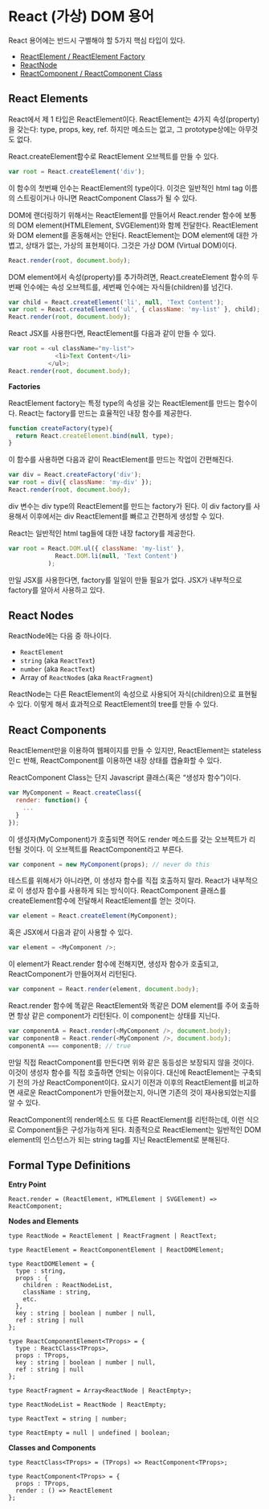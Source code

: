 React (가상) DOM 용어
==============

React 용어에는 반드시 구별해야 할 5가지 핵심 타입이 있다.

- [ReactElement / ReactElement Factory](#react-elements)
- [ReactNode](#react-nodes)
- [ReactComponent / ReactComponent Class](#react-components)


React Elements
--------------

React에서 제 1 타입은 ReactElement이다. ReactElement는 4가지 속성(property)을 갖는다: type, props, key, ref. 하지만 메소드는 없고, 그 prototype상에는 아무것도 없다.

React.createElement함수로 ReactElement 오브젝트를 만들 수 있다.

```javascript
var root = React.createElement('div');
```

이 함수의 첫번째 인수는 ReactElement의 type이다. 이것은 일반적인 html tag 이름의 스트링이거나 아니면 ReactComponent Class가 될 수 있다.

DOM에 랜더링하기 위해서는 ReactElement를 만들어서 React.render 함수에 보통의 DOM element(HTMLElement, SVGElement)와 함께 전달한다. ReactElement와 DOM element를 혼동해서는 안된다. ReactElement는 DOM element에 대한 가볍고, 상태가 없는, 가상의 표현체이다. 그것은 가상 DOM (Virtual DOM)이다.

```javascript
React.render(root, document.body);
```

DOM element에서 속성(property)를 추가하려면, React.createElement 함수의 두번째 인수에는 속성 오브젝트를, 세번째 인수에는 자식들(children)를 넘긴다.

```javascript
var child = React.createElement('li', null, 'Text Content');
var root = React.createElement('ul', { className: 'my-list' }, child);
React.render(root, document.body);
```

React JSX를 사용한다면, ReactElement를 다음과 같이 만들 수 있다.

```javascript
var root = <ul className="my-list">
             <li>Text Content</li>
           </ul>;
React.render(root, document.body);
```

__Factories__

ReactElement factory는 특정 type의 속성을 갖는 ReactElement를 만드는 함수이다. React는 factory를 만드는 효율적인 내장 함수를 제공한다.

```javascript
function createFactory(type){
  return React.createElement.bind(null, type);
}
```

이 함수를 사용하면 다음과 같이 ReactElement를 만드는 작업이 간편해진다.

```javascript
var div = React.createFactory('div');
var root = div({ className: 'my-div' });
React.render(root, document.body);
```

div 변수는 div type의 ReactElement를 만드는 factory가 된다. 이 div factory를 사용해서 이후에서는 div ReactElement를 빠르고 간편하게 생성할 수 있다.

React는 일반적인 html tag들에 대한 내장 factory를 제공한다.

```javascript
var root = React.DOM.ul({ className: 'my-list' },
             React.DOM.li(null, 'Text Content')
           );
```

만일 JSX를 사용한다면, factory를 일일이 만들 필요가 없다. JSX가 내부적으로 factory를 알아서 사용하고 있다.


React Nodes
-----------

ReactNode에는 다음 중 하나이다.

- `ReactElement`
- `string` (aka `ReactText`)
- `number` (aka `ReactText`)
- Array of `ReactNode`s (aka `ReactFragment`)


ReactNode는 다른 ReactElement의 속성으로 사용되어 자식(children)으로 표현될 수 있다. 이렇게 해서 효과적으로 ReactElement의 tree를 만들 수 있다.


React Components
----------------

ReactElement만을 이용하여 웹페이지를 만들 수 있지만, ReactElement는 stateless인ㄷ 반해, ReactComponent를 이용하면 내장 상태를 캡슐화할 수 있다.

ReactComponent Class는 단지 Javascript 클래스(혹은 “생성자 함수”)이다.

```javascript
var MyComponent = React.createClass({
  render: function() {
    ...
  }
});
```

이 생성자(MyComponent)가 호출되면 적어도 render 메소드를 갖는 오브젝트가 리턴될 것이다. 이 오브젝트를 ReactComponent라고 부른다.

```javascript
var component = new MyComponent(props); // never do this
```

테스트를 위해서가 아니라면, 이 생성자 함수를 직접 호출하지 말라. React가 내부적으로 이 생성자 함수를 사용하게 되는 방식이다. ReactComponent 클래스를 createElement함수에 전달해서 ReactElement를 얻는 것이다.

```javascript
var element = React.createElement(MyComponent);
```

혹은 JSX에서 다음과 같이 사용할 수 있다.

```javascript
var element = <MyComponent />;
```

이 element가 React.render 함수에 전해지면, 생성자 함수가 호출되고, ReactComponent가 만들어져서 리턴된다.

```javascript
var component = React.render(element, document.body);
```

React.render 함수에 똑같은 ReactElement와 똑같은 DOM element를 주어 호출하면 항상 같은 component가 리턴된다. 이 component는 상태를 지닌다.

```javascript
var componentA = React.render(<MyComponent />, document.body);
var componentB = React.render(<MyComponent />, document.body);
componentA === componentB; // true
```

만일 직접 ReactComponent를 만든다면 위와 같은 동등성은 보장되지 않을 것이다. 이것이 생성자 함수를 직접 호출하면 안되는 이유이다. 대신에 ReactElement는 구축되기 전의 가상 ReactComponent이다. 요시기 이전과 이후의 ReactElement를 비교하면 새로운 ReactComponent가 만들어졌는지, 아니면 기존의 것이 재사용되었는지를 알 수 있다.

ReactComponent의 render메소드 또 다른 ReactElement를 리턴하는데, 이런 식으로 Component들은 구성가능하게 된다. 최종적으로 ReactElement는 일반적인 DOM element의 인스턴스가 되는 string tag를 지닌 ReactElement로 분해된다.

Formal Type Definitions
-----------------------

__Entry Point__

```
React.render = (ReactElement, HTMLElement | SVGElement) => ReactComponent;
```

__Nodes and Elements__

```
type ReactNode = ReactElement | ReactFragment | ReactText;

type ReactElement = ReactComponentElement | ReactDOMElement;

type ReactDOMElement = {
  type : string,
  props : {
    children : ReactNodeList,
    className : string,
    etc.
  },
  key : string | boolean | number | null,
  ref : string | null
};

type ReactComponentElement<TProps> = {
  type : ReactClass<TProps>,
  props : TProps,
  key : string | boolean | number | null,
  ref : string | null
};

type ReactFragment = Array<ReactNode | ReactEmpty>;

type ReactNodeList = ReactNode | ReactEmpty;

type ReactText = string | number;

type ReactEmpty = null | undefined | boolean;
```

__Classes and Components__

```
type ReactClass<TProps> = (TProps) => ReactComponent<TProps>;

type ReactComponent<TProps> = {
  props : TProps,
  render : () => ReactElement
};
```
